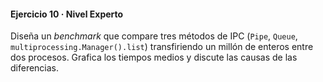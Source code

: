 #### Ejercicio 10 · Nivel Experto

Diseña un *benchmark* que compare tres métodos de IPC (`Pipe`, `Queue`, `multiprocessing.Manager().list`) transfiriendo un millón de enteros entre dos procesos. Grafica los tiempos medios y discute las causas de las diferencias.
